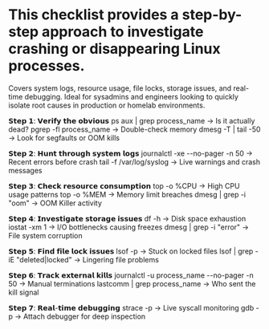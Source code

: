 # This checklist provides a step-by-step approach to investigate crashing or disappearing Linux processes. 
Covers system logs, resource usage, file locks, storage issues, and real-time debugging. 
Ideal for sysadmins and engineers looking to quickly isolate root causes in production or homelab environments.

𝗦𝘁𝗲𝗽 𝟭: 𝗩𝗲𝗿𝗶𝗳𝘆 𝘁𝗵𝗲 𝗼𝗯𝘃𝗶𝗼𝘂𝘀
ps aux | grep process_name → Is it actually dead?
pgrep -fl process_name → Double-check memory
dmesg -T | tail -50 → Look for segfaults or OOM kills

𝗦𝘁𝗲𝗽 𝟮: 𝗛𝘂𝗻𝘁 𝘁𝗵𝗿𝗼𝘂𝗴𝗵 𝘀𝘆𝘀𝘁𝗲𝗺 𝗹𝗼𝗴𝘀
journalctl -xe --no-pager -n 50 → Recent errors before crash
tail -f /var/log/syslog → Live warnings and crash messages

𝗦𝘁𝗲𝗽 𝟯: 𝗖𝗵𝗲𝗰𝗸 𝗿𝗲𝘀𝗼𝘂𝗿𝗰𝗲 𝗰𝗼𝗻𝘀𝘂𝗺𝗽𝘁𝗶𝗼𝗻
top -o %CPU → High CPU usage patterns
top -o %MEM → Memory limit breaches
dmesg | grep -i "oom" → OOM Killer activity

𝗦𝘁𝗲𝗽 𝟰: 𝗜𝗻𝘃𝗲𝘀𝘁𝗶𝗴𝗮𝘁𝗲 𝘀𝘁𝗼𝗿𝗮𝗴𝗲 𝗶𝘀𝘀𝘂𝗲𝘀
df -h → Disk space exhaustion
iostat -xm 1 → I/O bottlenecks causing freezes
dmesg | grep -i "error" → File system corruption

𝗦𝘁𝗲𝗽 𝟱: 𝗙𝗶𝗻𝗱 𝗳𝗶𝗹𝗲 𝗹𝗼𝗰𝗸 𝗶𝘀𝘀𝘂𝗲𝘀
lsof -p <PID> → Stuck on locked files
lsof | grep -iE "deleted|locked" → Lingering file problems

𝗦𝘁𝗲𝗽 𝟲: 𝗧𝗿𝗮𝗰𝗸 𝗲𝘅𝘁𝗲𝗿𝗻𝗮𝗹 𝗸𝗶𝗹𝗹𝘀
journalctl -u process_name --no-pager -n 50 → Manual terminations
lastcomm | grep process_name → Who sent the kill signal

𝗦𝘁𝗲𝗽 𝟳: 𝗥𝗲𝗮𝗹-𝘁𝗶𝗺𝗲 𝗱𝗲𝗯𝘂𝗴𝗴𝗶𝗻𝗴
strace -p <PID> → Live syscall monitoring
gdb -p <PID> → Attach debugger for deep inspection
